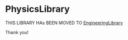 # PhysicsLibrary

THIS LIBRARY HAs BEEN MOVED TO [EngineeringLibrary](https://github.com/red-patriot/EngineeringLibrary)

Thank you!
